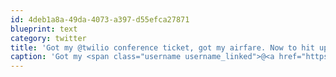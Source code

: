 ```yaml
---
id: 4deb1a8a-49da-4073-a397-d55efca27871
blueprint: text
category: twitter
title: 'Got my @twilio conference ticket, got my airfare. Now to hit up @airbnb for a place to stay.'
caption: 'Got my <span class="username username_linked">@<a href="https://twitter.com/twilio" title="twilio">twilio</a></span> conference ticket, got my airfare. Now to hit up @airbnb for a place to stay.'
---
```


